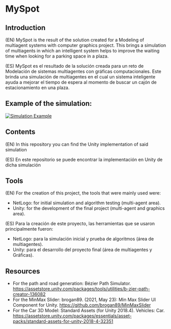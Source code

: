 # MySpot
## Introduction
(EN) MySpot is the result of the solution created for a  Modeling of multiagent systems with computer graphics project. This brings a simulation of multiagents in which an intelligent system helps to improve the waiting time when looking for a parking space in a plaza.

(ES) MySpot es el resultado de la solución creada para un reto de Modelación de sistemas multiagentes con gráficas computacionales. Este brinda una simulación de multiagentes en el cual un sistema inteligente ayuda a mejorar el tiempo de espera al momento de buscar un cajón de estacionamiento en una plaza.

## Example of the simulation:
[![Simulation Example](https://img.youtube.com/vi/YWoAGjl28zU/0.jpg)](https://www.youtube.com/watch?v=YWoAGjl28zU)

## Contents
(EN) In this repository you can find the Unity implementation of said simulation

(ES) En este repositorio se puede encontrar la implementación en Unity de dicha simulación

## Tools
(EN) For the creation of this project, the tools that were mainly used were:
+ NetLogo: for initial simulation and algorithm testing (multi-agent area).
+ Unity: for the development of the final project (multi-agent and graphics area).

(ES) Para la creación de este proyecto, las herramientas que se usaron principalmente fueron:
+ NetLogo: para la simulación inicial y prueba de algoritmos (área de multiagentes). 
+ Unity: para el desarrollo del proyecto final (área de multiagentes y Gráficas).

## Resources
+ For the path and road generation: Bézier Path Simulator. https://assetstore.unity.com/packages/tools/utilities/b-zier-path-creator-136082
+ For the MinMax Slider: brogan89. (2021, May 23): Min Max Slider UI Component for Unity. https://github.com/brogan89/MinMaxSlider
+ For the Car 3D Model: Standard Assets (for Unity 2018.4). Vehicles: Car. https://assetstore.unity.com/packages/essentials/asset-packs/standard-assets-for-unity-2018-4-32351
